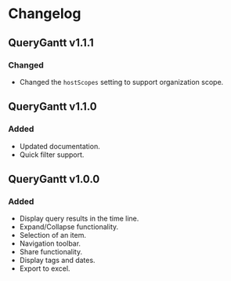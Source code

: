 # Changelog

## QueryGantt v1.1.1

### Changed
* Changed the `hostScopes` setting to support organization scope.


## QueryGantt v1.1.0

### Added
* Updated documentation.
* Quick filter support.

## QueryGantt v1.0.0

### Added
* Display query results in the time line.
* Expand/Collapse functionality.
* Selection of an item.
* Navigation toolbar.
* Share functionality.
* Display tags and dates.
* Export to excel.